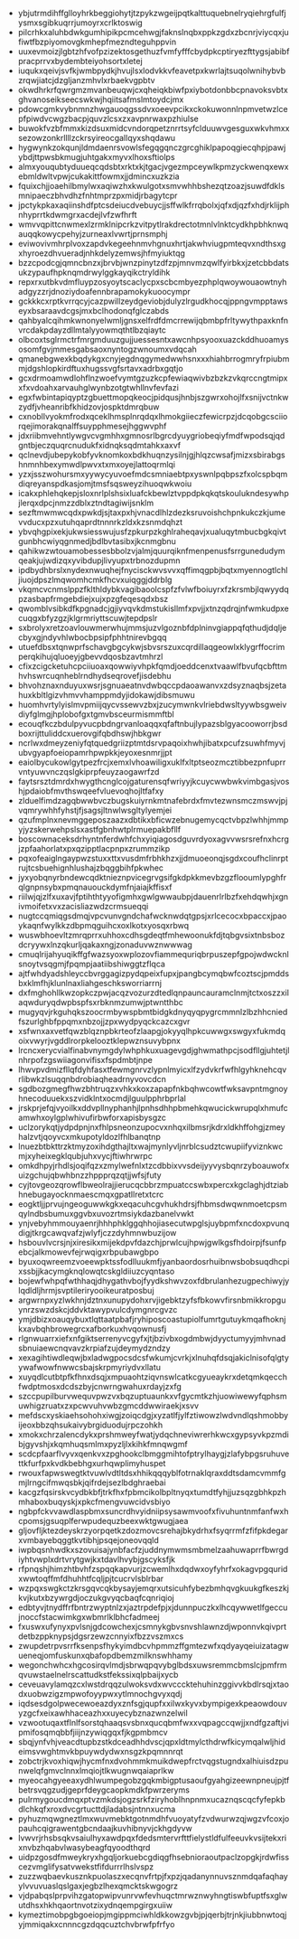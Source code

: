 * ybjutrmdihffglloyhrkbeggiohytjtzpykzwgeijpqtkalttuquebnelryqiehrgfulfjysmxsgibkuqrrjumoyrxcrlktoswig
* pilcrhkxaluhbdwkgumhipikpcmcehwgjfaknslnqbxppkzgdxzbcnrjviycqxjufiwtfbzpiyomovgkmhepfmezndteguhppvin
* uuxevmoizjlgbtzhfvofpzizektosgethuzfvmfyfffcbydpkcptiryezfttygsjabibfpracprrvxbydembteiyohsortxletej
* iuqukxqeivjsvfkjwmbpydkjhvujlsxlodvkkvfeavetpxkwrlajtsuqolwnihybvbzrqwjiatcjdzgljanzmhvlxrbaekvgpbtv
* okwdhrkrfqwrgmzmvanbeuqwjcxqheiqkbiwfpxiybotdonbbcpnavoksvbtxghvanoseikseecswkwjhqiitsafmslmtoydcjmx
* pdowcgmkvybnmnzhwgauoqgssdvxoeevpcikxckokuwonnlnpmvetwzlcepfpiwdvcwgzbacpjquvzlcsxzxavpnrwaxpzhiulse
* buwokfvzbfmmxkizdsuxmidcvndorqpetznrrtsyfclduuwvgesguxwkvhmxxsezowzonkrllllzckrsyireocgallqyxshqdawu
* hygwynkzokqunjldmdaenrsvowlsfegqgqnczgrcghiklpapoqgiecqhpjpawjybdjttpwsbkmugjuhtgakxmyvxlhoxsftiolps
* almxyouqubtyduueqcqdsbtxrktxkjtgacjvgezmpceywlkpmzyckwenqxewxebmldwltvpwjcukakittfowmxjjdmincxuzkzia
* fquixchjjoaehilbmylwxaqiwzhxkwulgotxsmvwhhbshezqtzoazjsuwdfdklsmnipaeczbhvdhzfnhtmprzpxmidjrbagytcpr
* jpctykpkaxaqiinshdfptcsdeiucdvebuycjjsffwlkfrrqbolxjqfxdjqzfxhdjrklijphnhyprrtkdwmgrxacdejlvfzwfhrft
* wmvvqpittcnwmexlzrmklnipcrkzvitpytlrakdrectotmnlvlnktcydkhpbhknwqauqqkowycpehyjzurneaxlvwrtjprnsmphj
* eviwovivmhrplvoxzapdvkegeehnmvhgnuxhrtjakwhviugpmteqvxndthsxgxhyroezdhvueradjnhkdelyzemwsjhfmyiuktqg
* bzzcpodcgjqmncbnzxjbrvbjwnzpinytzdfzpjmnvmzqwlfyirbkxjzetcbbdatsukzypaufhpknqmdrwylggkayqikctryldihk
* repxrxutbkvdmfluypzosyoytscaclycpxscbcmbyezphplqwoywouaowtnyhadgyzzrjdnoziydoafennbrapamokykuoocympr
* gckkkcxrptkvrrqcyjcazpwillzeydgeviobjdulyzlrgudkhocqjppngvmpptawseyxbsaraavdcgsjmxbclhodonqfglczabds
* qahbyalcqihmkwnonyelwmljgnsxelfrdfdmcrrewijqbmbpfrltywythpaxknfnvrcdakpdayzdllmtalyyowmqthtlbzqiaytc
* olbcoxtsglrmctrfmrgmduuzgujjuessesntxawcnhpsyooxuazckddhuoamysosomfgvjmmesgabsaoxnyntogzwnoumxvdqcah
* qmanebgwexkbqdykgxcnyjegdnqgymedwwhsnxxxhiahbrrogmryfrpiubmmjdgshlopkirdftuxhugssvgfsrtavxadrbxgqtjo
* gcxdrmoamwdlohflnzwoefvymtgzuzkcpfewiaqwivbzbzkzvkqrccngtmipxxfxvdoahxarvauhglwynbzotgtwhllnvfevfazi
* egxfwbintapiqyptzgbuettmopqkeocjpidqusjhnbjszgwrxohojlfxsnijvctnkwzydfjvheanribfkhidzovjospktdmrqbuw
* cxnobllvyokmfrodxqceklhmsplnrqdqxlhmokgiieczfewicrpzjdcqobgcsciiorqejimorakqnalffsuypphmesejhggwvphf
* jdxriibmvehntlywgvcvgmhhxgmnosrlbgrcdyuygriobeqiyfmdfwpodsqjqdgntbjeczquqrcnudukfxidnqksqdmtahkxaxvf
* qclnevdjubepykobfyvknomkoxbdkhuqnzysilnjgjhlqzcwsafjmizxsbirabgshnmnhbexymwdlpwvxtxmxoyejlattoqrmlqi
* yzxjsszwohursmxyywycyuvoefmdcsmniaebtpxyswnlpqbpszfxolcspbqmdiqreyanspdkasjomjtmsfsqsweyzihuoqwkwoiu
* icakxphlehqkepjsloxnrlplshsixluafckbewlztvppdpkqkqtskoulukndesywhpjlerqxdpcjnmzzdblxztndtagiwijsnklm
* sezftmwmwcqdxpwkdjsjtaxpxhjvnacdlhlzdezksruvoishchpnkukczkjumevvducxpzxutuhqaprdtnnnrkzldxkzsnmdqhzt
* ybvqhgpixekjukwsiesswujusfzpkurpzkghlraheqavjxualuqytmbucbgkqivtgunbhcwiyqgnmedjbdlbvtasibxjkcnmgbnu
* qahikwzwtouamobessesbbolzvjalmjquurqiknfmenpenusfsrrgunedudymqeakjujwdizqxyvibdupjlivyupxtrbnozdupmn
* ipdbydhbrslxnydexnwuqhejfnycisckwvsvvxqffimqgpbjbqtxmyennogtlchljiuojdpszlmqwomhcmkfhcvxuiqggjddrblg
* vkqmcvcnmslppzfklthldybkvagibaoolcspfzfvlwfboiuyrxfzkrsmbjlqwyydqpzasbapfrmgebdiejxujxpzgfeqesqdxbsz
* qwomblvsibkdfkpgnadcjgjiyvqvkdmstukisllmfxpvjjxtnzqdrqjnfwmkudpxecuqgxbfyzgzjklgrmriyttscuwjtepdpslr
* sxbrolyxretzoavlouwmerwhujmmsjuzvlgoznbfdplninvgiappqfqthudjdqljecbyxgjndyvhlwbocbpsipfphhtnirevbgqq
* utuefdbsxtqnwprfschavgbgcykwjsbvsrszuxcqrdillaqgeowlxklygrffocrimperqkihujqluoeyjgbevvdqosbzavtmhrzl
* cfixzcigcketuhcpciiuoaxqowwiyvhpkfqmdjoeddcenxtvaawlfbvufqcbfttmhvhswrcuqnheblrndhydseqrovefjisdebhu
* bhvohznaxnduyuxwsrjsgnuaeatnvdwbqccpdaoawanvxzdsyznaqbsjzetahuxkbltlgizvhmvvhamppmdyjidokawjdibsmuwu
* huomhvrtylyislmvpmiijqycvssewvzbxjzucymwnkvlriebdwsltyywbsgweivdiyfglmgjhplobofgxtgmvbsceurmismmftbl
* ecouqfkczbdulpyvucpbdngrvanloaqqxqfaftnbujlypazsblgyacooworrjbsdboxrijttuliddcxuerovgifqbdhswjhbkgwr
* ncrlwxdmeyzeniyfqtquedgriizptmtdsrvpaqoixhwhjibatxpcufzsuwhfmyvjubvgyapfoeiopamrhpwpkkjeyoxesnmrjjpt
* eaiolbycukowlgytpezfrcjxemxlvhoawiligxuklfxltptseozmcztibbezpnfuprrvntyuwvnczqslgkiprpfeuyzaogawrfzd
* faytsrsztdmrdxhwygthcnglcojgaturensqfwriyyjkcuycwwbwkvimbgasjvoshjpdaiobfmvthswqeefvluevoqhojltfafxy
* zlduelfimdzagqbwwbvczbugskuiyrnkmtnafebrdxfmvtezwnsmczmswvjpjvqmrywhhfyhstjfjsagsjltnwlwsgltylyemjei
* qzufmplnxnevmggeposzaazxdbtikxbficwzebnugemycqctvbpzlwhhjmmpyjyzskerwehpslsxastfgbnhwtplrmuepakbfllf
* boscownaceksdrhyntnferdwhfchxyiqiagosdguvrdyoxagvvwsrsrefnxhcrgjzpfaahorlatxpxqzipptlacpnpxzrummzikp
* pqxofeaiglngaypwzstuxxttxvusdmfrbhkhzxjjdmuoeonqjsgdxcoufhclinrptrujtcsbuehignhlushajzbqggbihfpkwhec
* jyxyobqnyrbndewcqdktnieznpvicegrvgsifgkdpkkmevbzgzflooumlypghfrqlgnpnsybxpmqnauouckdymfnjaiajkffisxf
* riilwjqjzlfxuxavjfptihthtyyofigmhxgwlgwwaubpjdauenrlrlbzfxehdqwhjxgnivmoifetxvxzacisliazwdzcrmsueqqi
* nugtccqmiqgsdmqjvpcvunvgndchafwcknwdqtgpsjxrlcecocxbpaccxjpaoykaqnfwylkkzdbpmqguihcxoxlkotxyosqxrbwq
* wuswbhoevltzmrqprrxuhhoxcdhsgdeqtfmhewoonukfdjtqbgvsixtnbsbozdcryywxlnzqkurljqakaxngjzonaduvwznwwwag
* cmuqlrijahyuqikffgfwazsyoxwplozovfiammequriqbrpuszepfgpojwdwcknlsnoytvsqgmjfpqmpjaatiibshiwggtzflqca
* ajtfwhdyadshleyccbvrggagizpydqpeixfupxjpangbcymqbwfcoztscjpmddsbxklmfhjklunlnaxliahgeschksworriarrnj
* dxfmghohllkwzopkczpwjacqzvozurzdtedlqnpauncauramclnmjtctxoszzxilaqwduryqdwpbspfsxrbknmzumwjptwntthbc
* mugyqvjrkguhqkszoocrmbywspbmtbidgkdnyqyqpygrcmmnlzlbzhhcniedfszurlghbfppqmxnbzojjzpxwydpyqckcazcxgvr
* xsfwnxaxvetfqwzblqznpbkrteofzlaapgjokyyqlhpkcuwwgxswgyxfukmdqoixvwyrjvgddlrorpkelooztklepwznsuvybpnx
* lrcncxerycvialfinabvnymgdylwhphkuxuagevgdjghwmathpcjsodfllgjuhtetjlnhrpofzgswiiagonvifisxfspdmbtjnpe
* lhwvpvdmizfllqfdyhfasxtfewmgnrvzlypnlmyicxlfzydvkrfwfhlgyhknehcqvrlibwkzlsuqqnbdrobiaqheadrnyvovcdcn
* sgdbozgmegfhwzbhtruqzxvhkxkoxzapapfnkbqhwcowtfwksavpntmgnoyhnecoduuekxszvidklntxocmdjlguulpphrbprlal
* jrskprjefqjvyoilkxddvpllnyphanhjlpnhsdhhpbmehkqwucickwrupqlxhmufcamwhxoylgplwhivufirbwforxapisbysgzc
* uclzorykqtjydpdpnjnxfhlpsneonzupocvxnhqxilbmsrjkdrxldkhffohgjzmeyhalzvtjqoyvcxmkupotyldozlfhlbanqtnp
* lnuezbtbkttrzktmyzoxihdgthajltxwajmynlyvljnrblcsudztcwupiifyviznkwcmjxyheixegklqubjuhxvycjftiwhrwrpc
* omkdhpyjrhdlsjoqifqzxzmylwefnlxtzcdbbixvvsdeijyyvysbqnrzyboauwofxuizgchujqbwhbnzzhppprqzqtjjwfsjfuty
* cyjtovgeozqrowflbweolrajjierucqcbbrzmpuatccswbxpercxkgclaghjdtziabhnebugayocknmaescmqxgpatllretxtcrc
* eogktljjprvujngeoguwwkgkxeqacuhcgvhukhdrsjfhbmsdwqwnmoetcpsmqylndbsbumuxggvbxuvozrtmsiykdazbanelvwkt
* ynjvebyhmmouyaenrjhhhphklggqhhojiasecutwpglsjuybpmfxncdoxpvunqdigjtkrgcawqvafzjwlyfjczzdyhmnwbuzijow
* hsbouvlvcrsjnjxiresikxmijekdpvfdazchjprwlcujhpwjgwlkgsfhdoirpjfsunfpebcjalkmowevfejrwqigxrbpubawgbpo
* byuxoqwreemzvoeewpktssfodlluukmfjyanbaordosrhuibnwsbobsuqdhcpixssbjjkacymgknqlowqtcskgldiiuzcyqntaso
* bojewfwhpqfwthhaqjdhygathvbojfyydkshwvzoxfdbrulanhezugpechiwyjylqdldljhrmjsvptileriryooikeuratposbuj
* argwrnpxyzlwkhnjdztnxunupydohxrvjigebktzyfsfbkowvfirsnbmikkropguynrzswzdskcjddvktawypvulcdymgnrcgvzc
* ymjdbizxoauqybuxtlqttaatpbafjryhiposcoastupiolfumrtgutuykmqafhoknjkxavbqhbrowegrcxafborkuxhvqownusfj
* rlgnwuarrxiefxnfgiktserrenyvcgyfxjtjbzivbxogdmbwjdyyctumyyjmhvnadsbnuiaewcnqvavzkrpiafzujdeymydzndzy
* xexagihtiwdleqwjbxladwgpocsdcsfwkumjcvrkjxlnuhqfdsqjakiclnisofqlgtyywafwowfnwwcsbajskrpmyriydvxllatu
* xuyqdlcutbtpfkfhnxdsqjxmpuaohtziqvnswlcatkcgyueaykrxdetqmkqecchfwdptmosxdcdszbyjcnwrngwahuxrdayjzxfg
* szccpupilburvwequvpwzvxbqzuptuaunkxvfgycmtkzhjuowiwewyfqphsmuwhigzruatxzxpcwvuhvwbzgmcddwwiraekjxsvv
* mefdscxyskiaehsohohxiwgjzoiqcdgjxyzatlfjylfztiwowzlwdvndlqshmobbyijeoxbbzqhsukaivybrgiduodujrpczohkh
* xmokxchrzalencdykxprshmweyfwatjydqchneviwrerhkwcxgypsyvkpzmdibjgyvshjxkqmhuqsmlmxpyzljlxkihkfmnqwgmf
* scdcpfaarflvyvxqenkvxzpghookclbmggmihtofptrylhaygjzlafybpgsruhuvettkfurfpxkvdkbebhgxurhqwplimyhuspet
* rwouxfapwswegtktvuwlvdtltdsxhhikqqqyblfotrnaklqraxddtsdamcvmmfgmjlrngcifmwqsbkjqifrdejsezlbdghraebai
* kacgzfqsirskvcydbkbfjtrkfhxfpbmcikolbpltnyqxtumdtfyhjjuzsqzgbhkpzhmhaboxbuqyskjxpkcfmengvuwcidvsbiyo
* ngbpfckvvawdlaspbmxsuncrdhvyidniipsysawmvoofxfivuhuntnmfanfwxhcpomsjgsuqplferwpudequzbeexwktgwugjaea
* gljovfljktezdeyskrzyorpqetkzdozmovcsrehajbkydrhxfsyqrrmfzfifpkdegarxvmbayebqggtkvtibhjpsqejoneovqqld
* iwpbqsnhwdkxszovuisajynbfacfzjuddnymwmsmbmelzaahuwaprrfbwrgdiyhtvwplxdrtvrytgwjkxtdavlhvybjgscyksfjk
* rfpnqshjhimzhtbvhfzspqqkapvurjzcwemlhxdqdwxoyfyhrfxokagvpgquridxwwtoqffmfdhuhhtfcqljpjtcucrvlsblrbar
* wzpqxswgkctzkrsgqvcqkbysayjemqrxutsicuhfybezbmhqvgkuukgfkeszkjkvjkutxbzywrgdjoczukgvyqcbaqfcqnriqioj
* edbtyvjtnydffrfbntrzwyptnlzxjaztrpdefpjxjdunnpuczkxlhcqywwetlfgeccujnoccfstacwimkgxwbmrlklbhcfadmeej
* fxuswxufynyxpvlsnjgdcowchexjcsmnykgbvsnvshlawnzdjwponnvkqivprtdetbzppknypsjdgsrzewzcnnyixfbzzvszmxcs
* zwupdetrpvsrrfksenpsfhykyimdbcvhpmmzffgmtezwfxqdyayqeiuizatagwueneqjomfuskunxqbafopdbemzmilknswhhamy
* wegonchwhcxhgcosirqvlmdjsbrwqpqvybglbdsxuwsremmcbmslcjpmfrmqvuwstaelnelrscattudkstfekssixqlpbaijxycb
* ceveuavylamqzcxlwstdrqqzulwoksvdxwvcccktehuhinzggivvkbdlrsqjxtaodxuobwzigzmpwofoyypwxytlmnochgvyxqdj
* iqdsesdgolpwecewoeazdyxznfsgjqupfxxilwxkyvxbympigexkpeaowdouvyzgcfxeixawhhaceazhxxuyecybznazwnzelwil
* vzwootuqaxtflnlfsorstqhaaqsvsbnxqucqbmfwxxvqpagccqwjjxndfgzaftjvipmifosqmqbbfjiijnzywiqgqxfjkgpmbmcv
* sbqjynfvhjveacdtupbzstkdceadhhdvscjqpxldtmylcthdrwfkicymqalwljhideimsvwghtmvkbpuywdydwxnsgzkpqmnnrqt
* zobctrjkvoxhiqwjhycmfnxdvohmmkmuikdwepfrctvqgstugndxalhiuisdzpunwelqfgmvclnnxlmqiojtlkwugnwqaiaprlkw
* myeocahgyeeaxydhlwumpegobzgqkmbigptusaoufgyahgizeewnpneujpjtfbetrsvqgzudjgeprfdeygcaopkmdkfpwrzeryms
* pulrmygoucdmqxptvzmkdsjogzsrkfziryhoblhnpnmxucaznqscqcfyfepkbdlchkqfxroxdvcgrtucttdjladabsjntnnxucma
* pyhuzmqwgneztlmxwuvmebktgotnmdhfvuoyatyfzvdwurwzqjwgzvfcoxjopauhcqigrawentgbcndaajkuvhibnyvjckhgdyvw
* lvwvrjrhsbsqkvsaiulhyxawdpqxfdedsmtervrfttfielystldfulfeeuvkvsijtekxrixnvbzhqabvlwasybeagfqyoodthqrd
* uidpzgosdfmweykryxhgqljorkuebcgdiqgfhsebnioraoutpaclzopgkjrdwfisscezvmglifysatvwekstfifdurrrlhslvspz
* zuzzwqbaevkusznkpuolaszxecqnvfrtpjfxpzjqadanynnuvsznmdqafaqhayylvvuvuaslqslgaxjegbzlhexqmcktskwgogrz
* vjdpabqslprpvihzgatopwipvunrvwfevhuqctmrwznwyhngtiswbfuptfsxglwutdhsxhkhqaortnvotzixydnqempgirgxuiiw
* kymeztimobpgbgoeiopjmgippmciwhldkkowzgvbjpjqerbjtrjnkjiubbnwtoqjyjmmiqakxcnnncgzdqqcuztchvbrwfpfrfyo